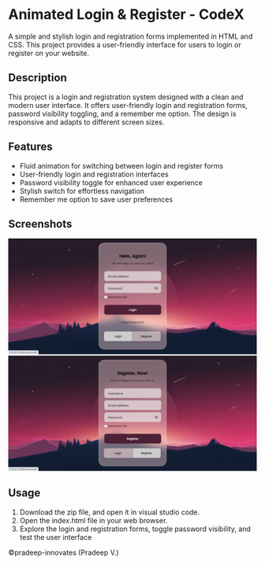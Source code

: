 # Animated Login & Register - CodeX

A simple and stylish login and registration forms implemented in HTML and CSS. This project provides a user-friendly interface for users to login or register on your website.

## Description

This project is a login and registration system designed with a clean and modern user interface. It offers user-friendly login and registration forms, password visibility toggling, and a remember me option. The design is responsive and adapts to different screen sizes.

## Features

- Fluid animation for switching between login and register forms
- User-friendly login and registration interfaces
- Password visibility toggle for enhanced user experience
- Stylish switch for effortless navigation
- Remember me option to save user preferences

## Screenshots

![Login Screen](screenshots/login-screen.png)
![Registration Screen](screenshots/registration-screen.png)

## Usage

1. Download the zip file, and open it in visual studio code.
2. Open the index.html file in your web browser.
3. Explore the login and registration forms, toggle password visibility, and test the user interface


©pradeep-innovates (Pradeep V.)
